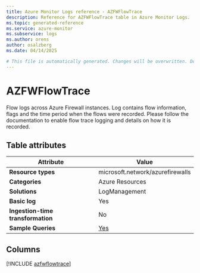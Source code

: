 ```yaml
---
title: Azure Monitor Logs reference - AZFWFlowTrace
description: Reference for AZFWFlowTrace table in Azure Monitor Logs.
ms.topic: generated-reference
ms.service: azure-monitor
ms.subservice: logs
ms.author: orens
author: osalzberg
ms.date: 04/14/2025

# This file is automatically generated. Changes will be overwritten. Do not change this file directly.
---
```


# AZFWFlowTrace

Flow logs across Azure Firewall instances. Log contains flow information, flags and the time period when the flows were recorded. Please follow the documentation to enable flow trace logging and details on how it is recorded.


## Table attributes

|Attribute|Value|
|---|---|
|**Resource types**|microsoft.network/azurefirewalls|
|**Categories**|Azure Resources|
|**Solutions**| LogManagement|
|**Basic log**|Yes|
|**Ingestion-time transformation**|No|
|**Sample Queries**|[Yes](/azure/azure-monitor/reference/queries/azfwflowtrace)|



## Columns
  
[!INCLUDE [azfwflowtrace](~/reusable-content/ce-skilling/azure/includes/azure-monitor/reference/tables/azfwflowtrace-include.md)]

